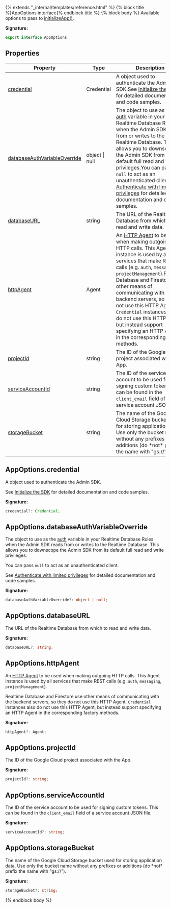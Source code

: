 {% extends "_internal/templates/reference.html" %}
{% block title %}AppOptions interface{% endblock title %}
{% block body %}
Available options to pass to [initializeApp()](./firebase-admin.app.md#initializeapp)<!-- -->.

<b>Signature:</b>

```typescript
export interface AppOptions 
```

## Properties

|  Property | Type | Description |
|  --- | --- | --- |
|  [credential](./firebase-admin.appoptions.md#appoptionscredential) | Credential | A  object used to authenticate the Admin SDK.<!-- -->See [Initialize the SDK](https://firebase.google.com/docs/admin/setup#initialize_the_sdk) for detailed documentation and code samples. |
|  [databaseAuthVariableOverride](./firebase-admin.appoptions.md#appoptionsdatabaseauthvariableoverride) | object \| null | The object to use as the [auth](https://firebase.google.com/docs/reference/security/database/#auth) variable in your Realtime Database Rules when the Admin SDK reads from or writes to the Realtime Database. This allows you to downscope the Admin SDK from its default full read and write privileges.<!-- -->You can pass <code>null</code> to act as an unauthenticated client.<!-- -->See [Authenticate with limited privileges](https://firebase.google.com/docs/database/admin/start#authenticate-with-limited-privileges) for detailed documentation and code samples. |
|  [databaseURL](./firebase-admin.appoptions.md#appoptionsdatabaseurl) | string | The URL of the Realtime Database from which to read and write data. |
|  [httpAgent](./firebase-admin.appoptions.md#appoptionshttpagent) | Agent | An [HTTP Agent](https://nodejs.org/api/http.html#http_class_http_agent) to be used when making outgoing HTTP calls. This Agent instance is used by all services that make REST calls (e.g. <code>auth</code>, <code>messaging</code>, <code>projectManagement</code>).<!-- -->Realtime Database and Firestore use other means of communicating with the backend servers, so they do not use this HTTP Agent. <code>Credential</code> instances also do not use this HTTP Agent, but instead support specifying an HTTP Agent in the corresponding factory methods. |
|  [projectId](./firebase-admin.appoptions.md#appoptionsprojectid) | string | The ID of the Google Cloud project associated with the App. |
|  [serviceAccountId](./firebase-admin.appoptions.md#appoptionsserviceaccountid) | string | The ID of the service account to be used for signing custom tokens. This can be found in the <code>client_email</code> field of a service account JSON file. |
|  [storageBucket](./firebase-admin.appoptions.md#appoptionsstoragebucket) | string | The name of the Google Cloud Storage bucket used for storing application data. Use only the bucket name without any prefixes or additions (do \*not\* prefix the name with "gs://"). |

## AppOptions.credential

A  object used to authenticate the Admin SDK.

See [Initialize the SDK](https://firebase.google.com/docs/admin/setup#initialize_the_sdk) for detailed documentation and code samples.

<b>Signature:</b>

```typescript
credential?: Credential;
```

## AppOptions.databaseAuthVariableOverride

The object to use as the [auth](https://firebase.google.com/docs/reference/security/database/#auth) variable in your Realtime Database Rules when the Admin SDK reads from or writes to the Realtime Database. This allows you to downscope the Admin SDK from its default full read and write privileges.

You can pass `null` to act as an unauthenticated client.

See [Authenticate with limited privileges](https://firebase.google.com/docs/database/admin/start#authenticate-with-limited-privileges) for detailed documentation and code samples.

<b>Signature:</b>

```typescript
databaseAuthVariableOverride?: object | null;
```

## AppOptions.databaseURL

The URL of the Realtime Database from which to read and write data.

<b>Signature:</b>

```typescript
databaseURL?: string;
```

## AppOptions.httpAgent

An [HTTP Agent](https://nodejs.org/api/http.html#http_class_http_agent) to be used when making outgoing HTTP calls. This Agent instance is used by all services that make REST calls (e.g. `auth`<!-- -->, `messaging`<!-- -->, `projectManagement`<!-- -->).

Realtime Database and Firestore use other means of communicating with the backend servers, so they do not use this HTTP Agent. `Credential` instances also do not use this HTTP Agent, but instead support specifying an HTTP Agent in the corresponding factory methods.

<b>Signature:</b>

```typescript
httpAgent?: Agent;
```

## AppOptions.projectId

The ID of the Google Cloud project associated with the App.

<b>Signature:</b>

```typescript
projectId?: string;
```

## AppOptions.serviceAccountId

The ID of the service account to be used for signing custom tokens. This can be found in the `client_email` field of a service account JSON file.

<b>Signature:</b>

```typescript
serviceAccountId?: string;
```

## AppOptions.storageBucket

The name of the Google Cloud Storage bucket used for storing application data. Use only the bucket name without any prefixes or additions (do \*not\* prefix the name with "gs://").

<b>Signature:</b>

```typescript
storageBucket?: string;
```
{% endblock body %}
